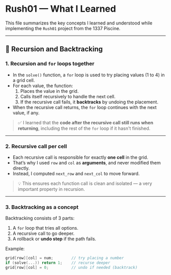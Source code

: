 # Rush01 — What I Learned

This file summarizes the key concepts I learned and understood while implementing the `Rush01` project from the 1337 Piscine.

---

## 🧠 Recursion and Backtracking

### 1. Recursion and `for` loops together

- In the `solve()` function, a `for` loop is used to try placing values (1 to 4) in a grid cell.
- For each value, the function:
  1. Places the value in the grid.
  2. Calls itself recursively to handle the next cell.
  3. If the recursive call fails, it **backtracks** by undoing the placement.
- When the recursive call returns, the `for` loop continues with the next value, if any.

> ✅ I learned that the **code after the recursive call still runs when returning**, including the rest of the `for` loop if it hasn't finished.

---

### 2. Recursive call per cell

- Each recursive call is responsible for exactly **one cell** in the grid.
- That’s why I used `row` and `col` as **arguments**, and never modified them directly.
- Instead, I computed `next_row` and `next_col` to move forward.

> 💡 This ensures each function call is clean and isolated — a very important property in recursion.

---

### 3. Backtracking as a concept

Backtracking consists of 3 parts:
1. A `for` loop that tries all options.
2. A recursive call to go deeper.
3. A rollback or **undo step** if the path fails.

Example:

```c
grid[row][col] = num;        // try placing a number
if (solve(...)) return 1;    // recurse deeper
grid[row][col] = 0;          // undo if needed (backtrack)

